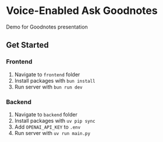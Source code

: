 # Voice-Enabled Ask Goodnotes

Demo for Goodnotes presentation

## Get Started

### Frontend

1. Navigate to `frontend` folder
2. Install packages with `bun install`
3. Run server with `bun run dev`

### Backend

1. Navigate to `backend` folder
2. Install packages with `uv pip sync`
3. Add `OPENAI_API_KEY` to `.env`
4. Run server with `uv run main.py`
